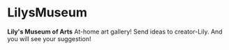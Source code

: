 # LilysMuseum
<strong>Lily's Museum of Arts</strong>
At-home art gallery!
Send ideas to creator-Lily.
And you will see your suggestion!
